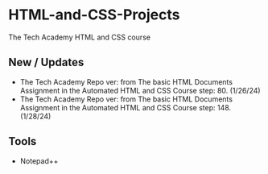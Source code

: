 # HTML-and-CSS-Projects
The Tech Academy HTML and CSS course

## New / Updates
- The Tech Academy Repo ver: from The basic HTML Documents Assignment in the Automated HTML and CSS Course step: 80. (1/26/24)
- The Tech Academy Repo ver: from The basic HTML Documents Assignment in the Automated HTML and CSS Course step: 148. (1/28/24)

## Tools
- Notepad++
